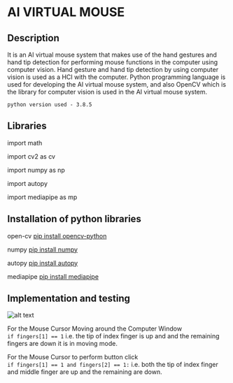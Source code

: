 
# AI VIRTUAL MOUSE

## Description

It is an AI virtual mouse system that makes use of the hand gestures and hand tip detection for performing mouse functions in the computer using computer vision.
Hand gesture and hand tip detection by using computer vision is used as a HCI with the computer. Python programming language is used for developing the AI virtual mouse system, and also OpenCV which is the library for computer vision is used in the AI virtual mouse system.

``` python version used - 3.8.5 ```

## Libraries

import math

import cv2 as cv

import numpy as np

import autopy

import mediapipe as mp

## Installation of python libraries

open-cv [pip install opencv-python](https://pypi.org/project/opencv-python/)

numpy [pip install numpy](https://pypi.org/project/numpy/)

autopy [pip install autopy](https://pypi.org/project/autopy/)

mediapipe [pip install mediapipe](https://pypi.org/project/mediapipe/)


## Implementation and testing


![alt text](https://mediapipe.dev/images/mobile/hand_landmarks.png)


For the Mouse Cursor Moving around the Computer Window <br/>
``` if fingers[1] == 1 ``` i.e. the tip of index finger is up and and the remaining fingers are down it is in moving mode.

For the Mouse Cursor to perform button click <br/>
``` if fingers[1] == 1 and fingers[2] == 1: ``` i.e. both the tip of index finger and middle finger are up and the remaining are down.
 

